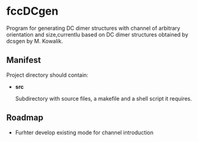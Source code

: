 # fccDCgen

Program for generating DC dimer structures with channel of arbitrary orientation and size,currentlu based on DC dimer structures obtained by dcsgen by M. Kowalik.

## Manifest

Project directory should contain:

*	**src**

	Subdirectory with source files, a makefile and a shell script it requires.

## Roadmap

*	Furhter develop existing mode for channel introduction

